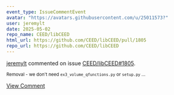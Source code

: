 ```yaml
---
event_type: IssueCommentEvent
avatar: "https://avatars.githubusercontent.com/u/25011573?"
user: jeremylt
date: 2025-05-02
repo_name: CEED/libCEED
html_url: https://github.com/CEED/libCEED/pull/1805
repo_url: https://github.com/CEED/libCEED
---
```


<a href='https://github.com/jeremylt' target='_blank'>jeremylt</a> commented on issue <a href='https://github.com/CEED/libCEED/pull/1805' target='_blank'>CEED/libCEED#1805</a>.

<small>Removal - we don't need `ex3_volume_qfunctions.py` or `setup.py`...</small>

<a href='https://github.com/CEED/libCEED/pull/1805' target='_blank'>View Comment</a>